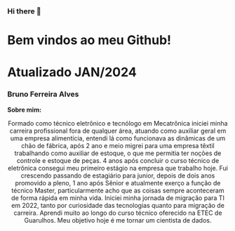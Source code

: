 ### Hi there 👋

<h1>Bem vindos ao meu Github!</h1>

# Atualizado JAN/2024

<h3>Bruno Ferreira Alves</h3>

<b>Sobre mim: </b>

<center>Formado como técnico eletrônico e tecnólogo em Mecatrônica iniciei minha carreira profissional fora de qualquer área,
atuando como auxiliar geral em uma empresa alimentícia, entendi lá como funcionava as dinâmicas de um chão de fábrica,
após 2 ano e meio migrei para uma empresa têxtil trabalhando como auxiliar de estoque, o que me permitia ter noções de controle e
estoque de peças.
     4 anos após concluir o curso técnico de eletrônica consegui meu primeiro estágio na empresa que trabalho hoje. 
Fui crescendo passando de estagiário para junior, depois de dois anos promovido a pleno, 1 ano após Sênior e atualmente exerço a função de técnico Master, particularmente acho que as coisas sempre aconteceram 
de forma rápida em minha vida.
Iniciei minha jornada de migração para TI em 2022, tanto por curiosidade das tecnologias quanto para migração de carreira. Aprendi muito ao longo do curso técnico oferecido
na ETEC de Guarulhos. Meu objetivo hoje é me tornar um cientista de dados.</center>

<!--
**BruDevs/BruDevs** is a ✨ _special_ ✨ repository because its `README.md` (this file) appears on your GitHub profile.

Here are some ideas to get you started:

- 🔭 I’m currently working on ...
- 🌱 I’m currently learning ...
- 👯 I’m looking to collaborate on ...
- 🤔 I’m looking for help with ...
- 💬 Ask me about ...
- 📫 How to reach me: ...
- 😄 Pronouns: ...
- ⚡ Fun fact: ...
-->
